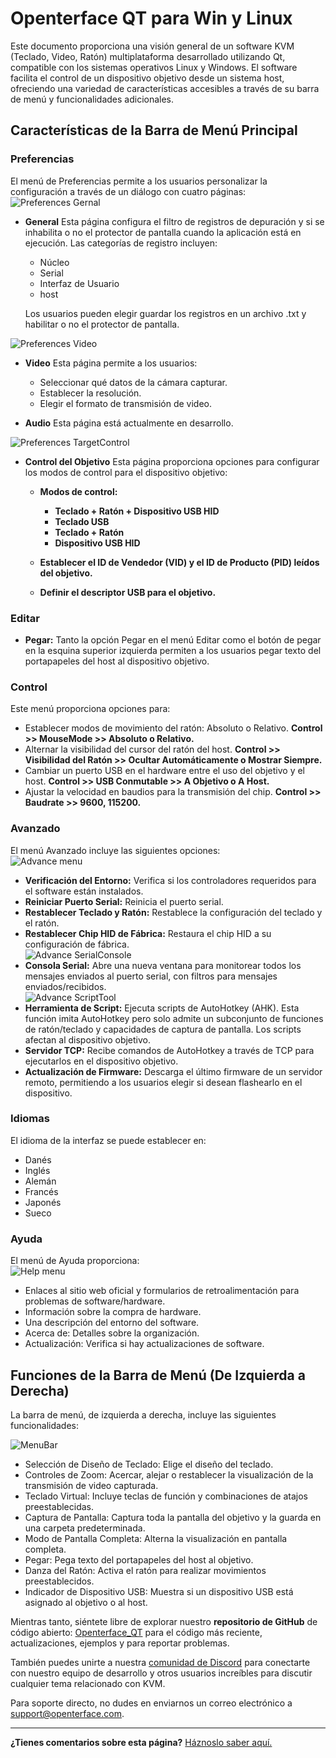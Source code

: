 # Openterface QT para Win y Linux

Este documento proporciona una visión general de un software KVM (Teclado, Video, Ratón) multiplataforma desarrollado utilizando Qt, compatible con los sistemas operativos Linux y Windows. El software facilita el control de un dispositivo objetivo desde un sistema host, ofreciendo una variedad de características accesibles a través de su barra de menú y funcionalidades adicionales.

## Características de la Barra de Menú Principal

### Preferencias

El menú de Preferencias permite a los usuarios personalizar la configuración a través de un diálogo con cuatro páginas:<br>
![Preferences Gernal](https://assets.openterface.com/images/qt/preferenceGernal.webp)

-   **General** Esta página configura el filtro de registros de depuración y si se inhabilita o no el protector de pantalla cuando la aplicación está en ejecución. Las categorías de registro incluyen:

    -   Núcleo
    -   Serial
    -   Interfaz de Usuario
    -   host

    Los usuarios pueden elegir guardar los registros en un archivo .txt y habilitar o no el protector de pantalla.<br>

![Preferences Video](https://assets.openterface.com/images/qt/preferenceVideo.webp)

-   **Video** Esta página permite a los usuarios:

    -   Seleccionar qué datos de la cámara capturar.
    -   Establecer la resolución.
    -   Elegir el formato de transmisión de video.

-   **Audio** Esta página está actualmente en desarrollo.<br>

![Preferences TargetControl](https://assets.openterface.com/images/qt/preferenceTargetControl.webp)

-   **Control del Objetivo** Esta página proporciona opciones para configurar los modos de control para el dispositivo objetivo:

    -   **Modos de control:**

        -   **Teclado + Ratón + Dispositivo USB HID**
        -   **Teclado USB**
        -   **Teclado + Ratón**
        -   **Dispositivo USB HID**

    -   **Establecer el ID de Vendedor (VID) y el ID de Producto (PID) leídos del objetivo.**
    -   **Definir el descriptor USB para el objetivo.**

### Editar

-   **Pegar:** Tanto la opción Pegar en el menú Editar como el botón de pegar en la esquina superior izquierda permiten a los usuarios pegar texto del portapapeles del host al dispositivo objetivo.

### Control

Este menú proporciona opciones para:<br>

-   Establecer modos de movimiento del ratón: Absoluto o Relativo. **Control >> MouseMode >> Absoluto o Relativo.**
-   Alternar la visibilidad del cursor del ratón del host. **Control >> Visibilidad del Ratón >> Ocultar Automáticamente o Mostrar Siempre.**
-   Cambiar un puerto USB en el hardware entre el uso del objetivo y el host. **Control >> USB Conmutable >> A Objetivo o A Host.**
-   Ajustar la velocidad en baudios para la transmisión del chip. **Control >> Baudrate >> 9600, 115200.**

### Avanzado

El menú Avanzado incluye las siguientes opciones:<br>
![Advance menu](https://assets.openterface.com/images/qt/menuAdvance.webp)

-   **Verificación del Entorno:** Verifica si los controladores requeridos para el software están instalados.
-   **Reiniciar Puerto Serial:** Reinicia el puerto serial.
-   **Restablecer Teclado y Ratón:** Restablece la configuración del teclado y el ratón.
-   **Restablecer Chip HID de Fábrica:** Restaura el chip HID a su configuración de fábrica.<br>
    ![Advance SerialConsole](https://assets.openterface.com/images/qt/advanceSerialConsole.webp)
-   **Consola Serial:** Abre una nueva ventana para monitorear todos los mensajes enviados al puerto serial, con filtros para mensajes enviados/recibidos.<br>
    ![Advance ScriptTool](https://assets.openterface.com/images/qt/advanceScriptTool.webp)
-   **Herramienta de Script:** Ejecuta scripts de AutoHotkey (AHK). Esta función imita AutoHotkey pero solo admite un subconjunto de funciones de ratón/teclado y capacidades de captura de pantalla. Los scripts afectan al dispositivo objetivo.
-   **Servidor TCP:** Recibe comandos de AutoHotkey a través de TCP para ejecutarlos en el dispositivo objetivo.
-   **Actualización de Firmware:** Descarga el último firmware de un servidor remoto, permitiendo a los usuarios elegir si desean flashearlo en el dispositivo.

### Idiomas

El idioma de la interfaz se puede establecer en:

-   Danés
-   Inglés
-   Alemán
-   Francés
-   Japonés
-   Sueco

### Ayuda

El menú de Ayuda proporciona: <br>
![Help menu](https://assets.openterface.com/images/qt/menuHelp.webp)

-   Enlaces al sitio web oficial y formularios de retroalimentación para problemas de software/hardware.
-   Información sobre la compra de hardware.
-   Una descripción del entorno del software.
-   Acerca de: Detalles sobre la organización.
-   Actualización: Verifica si hay actualizaciones de software.

## Funciones de la Barra de Menú (De Izquierda a Derecha)

La barra de menú, de izquierda a derecha, incluye las siguientes funcionalidades:<br>

![MenuBar](https://assets.openterface.com/images/qt/menubar.webp)

-   Selección de Diseño de Teclado: Elige el diseño del teclado.
-   Controles de Zoom: Acercar, alejar o restablecer la visualización de la transmisión de video capturada.
-   Teclado Virtual: Incluye teclas de función y combinaciones de atajos preestablecidas.
-   Captura de Pantalla: Captura toda la pantalla del objetivo y la guarda en una carpeta predeterminada.
-   Modo de Pantalla Completa: Alterna la visualización en pantalla completa.
-   Pegar: Pega texto del portapapeles del host al objetivo.
-   Danza del Ratón: Activa el ratón para realizar movimientos preestablecidos.
-   Indicador de Dispositivo USB: Muestra si un dispositivo USB está asignado al objetivo o al host.

Mientras tanto, siéntete libre de explorar nuestro **repositorio de GitHub** de código abierto: [Openterface_QT](https://github.com/TechxArtisanStudio/Openterface_QT) para el código más reciente, actualizaciones, ejemplos y para reportar problemas.

También puedes unirte a nuestra [comunidad de Discord](/discord) para conectarte con nuestro equipo de desarrollo y otros usuarios increíbles para discutir cualquier tema relacionado con KVM.

Para soporte directo, no dudes en enviarnos un correo electrónico a [support@openterface.com](mailto:support@openterface.com).

---

**¿Tienes comentarios sobre esta página?** [Háznoslo saber aquí.](https://forms.gle/wmxoR2C1VdG36mT69)
